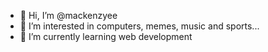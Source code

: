 - 👋 Hi, I’m @mackenzyee
- 👀 I’m interested in computers, memes, music and sports...
- 🌱 I’m currently learning web development



<!---
mackenzyee/mackenzyee is a ✨ special ✨ repository because its `README.md` (this file) appears on your GitHub profile.
You can click the Preview link to take a look at your changes.
--->
